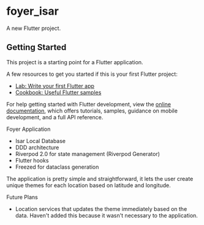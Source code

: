 # foyer_isar

A new Flutter project.

## Getting Started

This project is a starting point for a Flutter application.

A few resources to get you started if this is your first Flutter project:

- [Lab: Write your first Flutter app](https://docs.flutter.dev/get-started/codelab)
- [Cookbook: Useful Flutter samples](https://docs.flutter.dev/cookbook)

For help getting started with Flutter development, view the
[online documentation](https://docs.flutter.dev/), which offers tutorials,
samples, guidance on mobile development, and a full API reference.


Foyer Application

- Isar Local Database
- DDD architecture
- Riverpod 2.0 for state management (Riverpod Generator)
- Flutter hooks
- Freezed for dataclass generation


The application is pretty simple and straightforward, it lets the user create unique themes for each location based on latitude and longitude.


Future Plans

- Location services that updates the theme immediately based on the data. Haven't added this because it wasn't necessary to the application.

